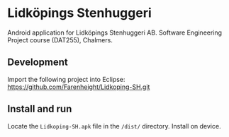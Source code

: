 # Lidköpings Stenhuggeri
Android application for Lidköpings Stenhuggeri AB. Software Engineering Project course (DAT255), Chalmers.

## Development
Import the following project into Eclipse: https://github.com/Farenheight/Lidkoping-SH.git

## Install and run
Locate the `Lidkoping-SH.apk` file in the `/dist/` directory. Install on device.
